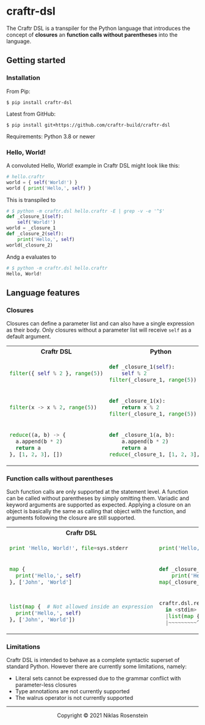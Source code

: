 # craftr-dsl

The Craftr DSL is a transpiler for the Python language that introduces the concept of **closures** an 
**function calls without parentheses** into the language.

## Getting started

### Installation 

From Pip:

    $ pip install craftr-dsl

Latest from GitHub:

    $ pip install git+https://github.com/craftr-build/craftr-dsl

Requirements: Python 3.8 or newer

### Hello, World!

A convoluted Hello, World! example in Craftr DSL might look like this:

```py
# hello.craftr
world = { self('World!') }
world { print('Hello,', self) }
```

This is transpiled to

```py
# $ python -m craftr.dsl hello.craftr -E | grep -v -e '^$'
def _closure_1(self):
    self('World!')
world = _closure_1
def _closure_2(self):
    print('Hello,', self)
world(_closure_2)
```

Andg a evaluates to

```py
# $ python -m craftr.dsl hello.craftr
Hello, World!
```

## Language features

### Closures

Closures can define a parameter list and can also have a single expression as their body. Only closures without
a parameter list will receive `self` as a default argument.

<table><tr><th>Craftr DSL</th><th>Python</th></tr>

<tr><td>

```py
filter({ self % 2 }, range(5))
```
</td><td>

```py
def _closure_1(self):
    self % 2
filter(_closure_1, range(5))
```
</td></tr>


<tr><td>

```py
filter(x -> x % 2, range(5))
```
</td><td>

```py
def _closure_1(x):
    return x % 2
filter(_closure_1, range(5))
```
</td></tr>


<tr><td>

```py
reduce((a, b) -> {
  a.append(b * 2)
  return a
}, [1, 2, 3], [])
```
</td><td>

```py
def _closure_1(a, b):
    a.append(b * 2)
    return a
reduce(_closure_1, [1, 2, 3], [])
```
</td></tr>

</table>


### Function calls without parentheses

Such function calls are only supported at the statement level. A function can be called without parentheses by
simply omitting them. Variadic and keyword arguments are supported as expected. Applying a closure on an object
is basically the same as calling that object with the function, and arguments following the closure are still
supported.


<table><tr><th>Craftr DSL</th><th>Python</th></tr>

<tr><td>

```py
print 'Hello, World!', file=sys.stderr
```
</td><td>

```py
print('Hello, World!', file=sys.stderr)
```
</td></tr>


<tr><td>

```py
map {
  print('Hello,', self)
}, ['John', 'World']
```
</td><td>

```py
def _closure_1(self):
    print('Hello,', self)
map(_closure_1, ['John', 'World'])
```
</td></tr>


<tr><td>

```py
list(map {  # Not allowed inside an expression
  print('Hello,', self)
}, ['John', 'World'])
```
</td><td>

```py
craftr.dsl.rewrite.SyntaxError: 
  in <stdin> at line 1: expected ) but got TokenProxy(Token(type=<Token.Control: 8>, value='{', pos=Cursor(offset=9, line=1, column=9)))
  |list(map {
  |~~~~~~~~~^
```
</td></tr>


</table>



### Limitations

Craftr DSL is intended to behave as a complete syntactic superset of standard Python. However there are currently
some limitations, namely:

* Literal sets cannot be expressed due to the grammar conflict with parameter-less closures
* Type annotations are not currently supported
* The walrus operator is not currently supported

---

<p align="center">Copyright &copy; 2021 Niklas Rosenstein</p>
